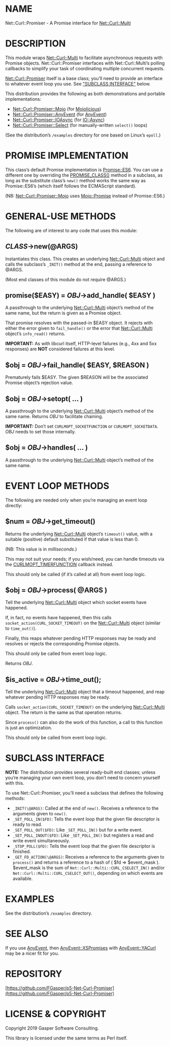 # NAME

Net::Curl::Promiser - A Promise interface for [Net::Curl::Multi](https://metacpan.org/pod/Net::Curl::Multi)

# DESCRIPTION

This module wraps [Net::Curl::Multi](https://metacpan.org/pod/Net::Curl::Multi) to facilitate asynchronous
requests with Promise objects. Net::Curl::Promiser interfaces with
Net::Curl::Multi’s polling callbacks to simplify your task of coordinating
multiple concurrent requests.

[Net::Curl::Promiser](https://metacpan.org/pod/Net::Curl::Promiser) itself is a base class; you’ll need to provide
an interface to whatever event loop you use. See ["SUBCLASS INTERFACE"](#subclass-interface)
below.

This distribution provides the following as both demonstrations and
portable implementations:

- [Net::Curl::Promiser::Mojo](https://metacpan.org/pod/Net::Curl::Promiser::Mojo) (for [Mojolicious](https://metacpan.org/pod/Mojolicious))
- [Net::Curl::Promiser::AnyEvent](https://metacpan.org/pod/Net::Curl::Promiser::AnyEvent) (for [AnyEvent](https://metacpan.org/pod/AnyEvent))
- [Net::Curl::Promiser::IOAsync](https://metacpan.org/pod/Net::Curl::Promiser::IOAsync) (for [IO::Async](https://metacpan.org/pod/IO::Async))
- [Net::Curl::Promiser::Select](https://metacpan.org/pod/Net::Curl::Promiser::Select) (for manually-written
`select()` loops)

(See the distribution’s `/examples` directory for one based on Linux’s
`epoll`.)

# PROMISE IMPLEMENTATION

This class’s default Promise implementation is [Promise::ES6](https://metacpan.org/pod/Promise::ES6).
You can use a different one by overriding the [PROMISE\_CLASS()](https://metacpan.org/pod/PROMISE_CLASS\(\)) method in
a subclass, as long as the substitute class’s `new()` method works the
same way as Promise::ES6’s (which itself follows the ECMAScript standard).

(NB: [Net::Curl::Promiser::Mojo](https://metacpan.org/pod/Net::Curl::Promiser::Mojo) uses [Mojo::Promise](https://metacpan.org/pod/Mojo::Promise) instead of
Promise::ES6.)

# GENERAL-USE METHODS

The following are of interest to any code that uses this module:

## _CLASS_->new(@ARGS)

Instantiates this class. This creates an underlying
[Net::Curl::Multi](https://metacpan.org/pod/Net::Curl::Multi) object and calls the subclass’s `_INIT()`
method at the end, passing a reference to @ARGS.

(Most end classes of this module do not require @ARGS.)

## promise($EASY) = _OBJ_->add\_handle( $EASY )

A passthrough to the underlying [Net::Curl::Multi](https://metacpan.org/pod/Net::Curl::Multi) object’s
method of the same name, but the return is given as a Promise object.

That promise resolves with the passed-in $EASY object.
It rejects with either the error given to `fail_handle()` or the
error that [Net::Curl::Multi](https://metacpan.org/pod/Net::Curl::Multi) object’s `info_read()` returns.

**IMPORTANT:** As with libcurl itself, HTTP-level failures
(e.g., 4xx and 5xx responses) are **NOT** considered failures at this level.

## $obj = _OBJ_->fail\_handle( $EASY, $REASON )

Prematurely fails $EASY. The given $REASON will be the associated
Promise object’s rejection value.

## $obj = _OBJ_->setopt( … )

A passthrough to the underlying [Net::Curl::Multi](https://metacpan.org/pod/Net::Curl::Multi) object’s
method of the same name. Returns _OBJ_ to facilitate chaining.

**IMPORTANT:** Don’t set `CURLMOPT_SOCKETFUNCTION` or `CURLMOPT_SOCKETDATA`.
_OBJ_ needs to set those internally.

## $obj = _OBJ_->handles( … )

A passthrough to the underlying [Net::Curl::Multi](https://metacpan.org/pod/Net::Curl::Multi) object’s
method of the same name.

# EVENT LOOP METHODS

The following are needed only when you’re managing an event loop directly:

## $num = _OBJ_->get\_timeout()

Returns the underlying [Net::Curl::Multi](https://metacpan.org/pod/Net::Curl::Multi) object’s `timeout()`
value, with a suitable (positive) default substituted if that value is
less than 0.

(NB: This value is in _milliseconds_.)

This may not suit your needs; if you wish/need, you can handle timeouts
via the [CURLMOPT\_TIMERFUNCTION](https://metacpan.org/pod/Net::Curl::Multi#CURLMOPT_TIMERFUNCTION)
callback instead.

This should only be called (if it’s called at all) from event loop logic.

## $obj = _OBJ_->process( @ARGS )

Tell the underlying [Net::Curl::Multi](https://metacpan.org/pod/Net::Curl::Multi) object which socket events have
happened.

If, in fact, no events have happened, then this calls
`socket_action(CURL_SOCKET_TIMEOUT)` on the
[Net::Curl::Multi](https://metacpan.org/pod/Net::Curl::Multi) object (similar to `time_out()`).

Finally, this reaps whatever pending HTTP responses may be ready and
resolves or rejects the corresponding Promise objects.

This should only be called from event loop logic.

Returns _OBJ_.

## $is\_active = _OBJ_->time\_out();

Tell the underlying [Net::Curl::Multi](https://metacpan.org/pod/Net::Curl::Multi) object that a timeout happened,
and reap whatever pending HTTP responses may be ready.

Calls `socket_action(CURL_SOCKET_TIMEOUT)` on the
underlying [Net::Curl::Multi](https://metacpan.org/pod/Net::Curl::Multi) object. The return is the same as
that operation returns.

Since `process()` can also do the work of this function, a call to this
function is just an optimization.

This should only be called from event loop logic.

# SUBCLASS INTERFACE

**NOTE:** The distribution provides several ready-built end classes;
unless you’re managing your own event loop, you don’t need to concern
yourself with this.

To use Net::Curl::Promiser, you’ll need a subclass that defines
the following methods:

- `_INIT(\@ARGS)`: Called at the end of `new()`. Receives a reference
to the arguments given to `new()`.
- `_SET_POLL_IN($FD)`: Tells the event loop that the given file
descriptor is ready to read.
- `_SET_POLL_OUT($FD)`: Like `_SET_POLL_IN()` but for a write event.
- `_SET_POLL_INOUT($FD)`: Like `_SET_POLL_IN()` but registers
a read and write event simultaneously.
- `_STOP_POLL($FD)`: Tells the event loop that the given file
descriptor is finished.
- `_GET_FD_ACTION(\@ARGS)`: Receives a reference to the arguments
given to `process()` and returns a reference to a hash of
( $fd => $event\_mask ). $event\_mask is the sum of
`Net::Curl::Multi::CURL_CSELECT_IN()` and/or
`Net::Curl::Multi::CURL_CSELECT_OUT()`, depending on which events
are available.

# EXAMPLES

See the distribution’s `/examples` directory.

# SEE ALSO

If you use [AnyEvent](https://metacpan.org/pod/AnyEvent), then [AnyEvent::XSPromises](https://metacpan.org/pod/AnyEvent::XSPromises) with
[AnyEvent::YACurl](https://metacpan.org/pod/AnyEvent::YACurl) may be a nicer fit for you.

# REPOSITORY

[https://github.com/FGasper/p5-Net-Curl-Promiser](https://github.com/FGasper/p5-Net-Curl-Promiser)

# LICENSE & COPYRIGHT

Copyright 2019 Gasper Software Consulting.

This library is licensed under the same terms as Perl itself.
